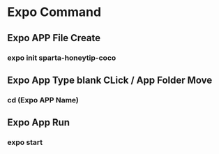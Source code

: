 # Expo Command
## Expo APP File Create


### expo init sparta-honeytip-coco

## Expo App Type blank CLick / App Folder Move


### cd (Expo APP Name)

## Expo App Run


### expo start
